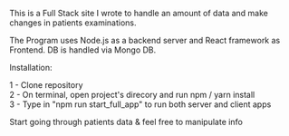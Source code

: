 This is a Full Stack site I wrote to handle an amount of data and make changes in patients examinations.

The Program uses Node.js as a backend server and React framework as Frontend. DB is handled via Mongo DB.

Installation:

1 - Clone repository <br>
2 - On terminal, open project's direcory and run npm / yarn install <br>
3 - Type in "npm run start_full_app" to run both server and client apps

Start going through patients data & feel free to manipulate info

